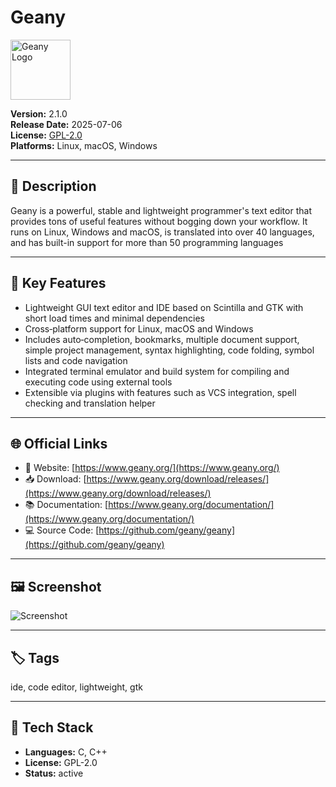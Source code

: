 # Geany

<img src="https://www.geany.org/static/img/geany.svg" alt="Geany Logo" style="height: 96px;" />

**Version:** 2.1.0  
**Release Date:** 2025-07-06  
**License:** [GPL-2.0](https://github.com/geany/geany?tab=GPL-2.0-1-ov-file#readme)  
**Platforms:** Linux, macOS, Windows  

---

## 🧩 Description

Geany is a powerful, stable and lightweight programmer's text editor that provides tons of useful features without bogging down your workflow. It runs on Linux, Windows and macOS, is translated into over 40 languages, and has built-in support for more than 50 programming languages

---

## 🚀 Key Features

<!-- FEATURES:START -->
- Lightweight GUI text editor and IDE based on Scintilla and GTK with short load times and minimal dependencies
- Cross‑platform support for Linux, macOS and Windows
- Includes auto‑completion, bookmarks, multiple document support, simple project management, syntax highlighting, code folding, symbol lists and code navigation
- Integrated terminal emulator and build system for compiling and executing code using external tools
- Extensible via plugins with features such as VCS integration, spell checking and translation helper
<!-- FEATURES:END -->

---

## 🌐 Official Links

- 🔗 Website: [https://www.geany.org/](https://www.geany.org/)
- 📥 Download: [https://www.geany.org/download/releases/](https://www.geany.org/download/releases/)
- 📚 Documentation: [https://www.geany.org/documentation/](https://www.geany.org/documentation/)
- 💻 Source Code: [https://github.com/geany/geany](https://github.com/geany/geany)

---

## 🖼️ Screenshot

![Screenshot](https://www.geany.org/media/uploads/screenshots/homepage/.thumbnails/geany_dark_2019-05-20.png/geany_dark_2019-05-20-500x0.png)

---

## 🏷️ Tags

ide, code editor, lightweight, gtk

---

## 🔧 Tech Stack

- **Languages:** C, C++
- **License:** GPL-2.0
- **Status:** active
